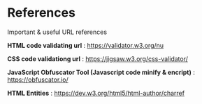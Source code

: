 # References
Important &amp; useful URL references


**HTML code validating url** : https://validator.w3.org/nu 

**CSS code validationg url** : https://jigsaw.w3.org/css-validator/

**JavaScript Obfuscator Tool (Javascript code minify & encript)** : https://obfuscator.io/

**HTML Entities** : https://dev.w3.org/html5/html-author/charref
